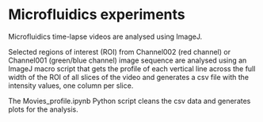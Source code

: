 # Microfluidics experiments

Microfluidics time-lapse videos are analysed using ImageJ. 

Selected regions of interest (ROI) from Channel002 (red channel) or Channel001 (green/blue channel) image sequence are analysed using an ImageJ macro script that gets the profile of each vertical line across the full width of the ROI of all slices of the video and generates a csv file with the intensity values,  one column per slice.

The Movies_profile.ipynb Python script cleans the csv data and generates plots for the analysis.
